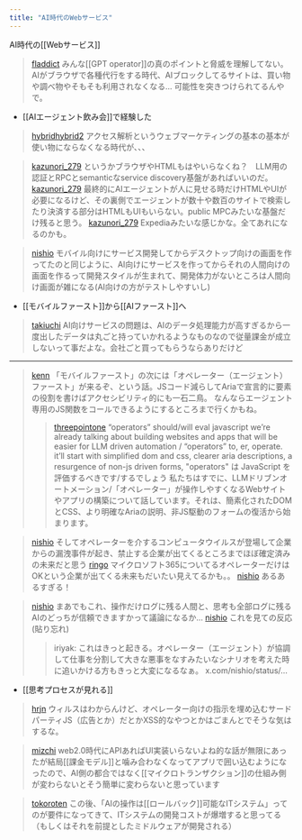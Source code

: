 ```yaml
---
title: "AI時代のWebサービス"
---
```


AI時代の[[Webサービス]]
> [fladdict](https://x.com/fladdict/status/1882764245831721057) みんな[[GPT operator]]の真のポイントと脅威を理解してない。
>  AIがブラウザで各種代行をする時代、AIブロックしてるサイトは、買い物や調べ物やそもそも利用されなくなる… 可能性を突きつけられてるんやで。
- [[AIエージェント飲み会]]で経験した

> [hybridhybrid2](https://x.com/hybridhybrid2/status/1882834668342685872) アクセス解析というウェブマーケティングの基本の基本が使い物にならなくなる時代が、、、


> [kazunori_279](https://x.com/kazunori_279/status/1882850028911493617) というかブラウザやHTMLもはやいらなくね？　LLM用の認証とRPCとsemanticなservice discovery基盤があればいいのだ。
> [kazunori_279](https://x.com/kazunori_279/status/1882856575821574321) 最終的にAIエージェントが人に見せる時だけHTMLやUIが必要になるけど、その裏側でエージェントが数十や数百のサイトで検索したり決済する部分はHTMLもUIもいらない。public MPCみたいな基盤だけ残ると思う。
> [kazunori_279](https://x.com/kazunori_279/status/1882857142685942201) Expediaみたいな感じかな。全てあれになるのかも。


> [nishio](https://x.com/nishio/status/1883091683493249315) モバイル向けにサービス開発してからデスクトップ向けの画面を作ってたのと同じように、AI向けにサービスを作ってからそれの人間向けの画面を作るって開発スタイルが生まれて、開発体力がないところは人間向け画面が雑になる(AI向けの方がテストしやすいし)
- [[モバイルファースト]]から[[AIファースト]]へ


> [takiuchi](https://x.com/takiuchi/status/1883195490856223098) AI向けサービスの問題は、AIのデータ処理能力が高すぎるから一度出したデータは丸ごと持っていかれるようなものなので従量課金が成立しないって事だよな。会社ごと買ってもらうならありだけど

---

> [kenn](https://x.com/kenn/status/1883468583096688977) 「モバイルファースト」の次には「オペレーター（エージェント）ファースト」が来るぞ、という話。JSコード減らしてAriaで宣言的に要素の役割を書けばアクセシビリティ的にも一石二鳥。
>  なんならエージェント専用のJS関数をコールできるようにするところまで行くかもね。
>  >[threepointone](https://x.com/threepointone/status/1883468583096688977) “operators” should/will eval javascript
>  we’re already talking about building websites and apps that will be easier for LLM driven automation / “operators” to, er, operate. it’ll start with simplified dom and css, clearer aria descriptions, a resurgence of non-js driven forms,
>  "operators" は JavaScript を評価するべきです/するでしょう
>  私たちはすでに、LLMドリブンオートメーション/「オペレーター」が操作しやすくなるWebサイトやアプリの構築について話しています。それは、簡素化されたDOMとCSS、より明確なAriaの説明、非JS駆動のフォームの復活から始まります。

> [nishio](https://x.com/nishio/status/1883498681460244582) そしてオペレーターを介するコンピュータウイルスが登場して企業からの漏洩事件が起き、禁止する企業が出てくるところまでほぼ確定済みの未来だと思う
> [ringo](https://x.com/ringo/status/1883508015250497705) マイクロソフト365についてるオペレーターだけはOKという企業が出てくる未来もだいたい見えてるかも。。
> [nishio](https://x.com/nishio/status/1883510018831708358) あるあるすぎる！

> [nishio](https://x.com/nishio/status/1883528722416112033) まあでもこれ、操作だけログに残る人間と、思考も全部ログに残るAIのどっちが信頼できますかって議論になるか...
> [nishio](https://x.com/nishio/status/1883529721574785528) これを見ての反応(貼り忘れ)
>  >iriyak: これはきっと起きる。オペレーター（エージェント）が協調して仕事を分割して大きな悪事をなすみたいなシナリオを考えた時に追いかける方もきっと大変になるなぁ。 x.com/nishio/status/…
- [[思考プロセスが見れる]]

> [hrjn](https://x.com/hrjn/status/1883499625979719851) ウィルスはわからんけど、オペレーター向けの指示を埋め込むサードパーティJS（広告とか）だとかXSS的なやつとかはごまんとでそうな気はするな。


> [mizchi](https://x.com/mizchi/status/1883527824990171566) web2.0時代にAPIあればUI実装いらないよね的な話が無限にあったが結局[[課金モデル]]と噛み合わなくなってアプリで囲い込むようになったので、AI側の都合ではなく[[マイクロトランザクション]]の仕組み側が変わらないとそう簡単に変わらないと思っています


> [tokoroten](https://x.com/tokoroten/status/1883530250153521324) この後、「AIの操作は[[ロールバック]]可能なITシステム」ってのが要件になってきて、ITシステムの開発コストが爆増すると思ってる（もしくはそれを前提としたミドルウェアが開発される）
